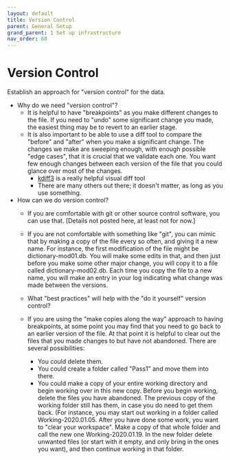 ```yaml
---
layout: default
title: Version Control
parent: General Setup
grand_parent: 1 Set up infrastructure
nav_order: 60
---
```

# Version Control

Establish an approach for "version control" for the data.
 - Why do we need "version control"?
    - It is helpful to have "breakpoints" as you make different changes to the file.  If you need to "undo" some significant change you made, the easiest thing may be to revert to an earlier stage.
    - It is also important to be able to use a diff tool to compare the "before" and "after" when you make a significant change.  The changes we make are sweeping enough, with enough possible "edge cases", that it is crucial that we validate each one.  You want few enough changes between each version of the file that you could glance over most of the changes.
      - [kdiff3](https://sourceforge.net/projects/kdiff3/files/) is a really helpful visual diff tool
      - There are many others out there; it doesn't matter, as long as you use something.
  - How can we do version control?
    - If you are comfortable with git or other source control software, you can use that.  [Details not posted here, at least not for now.]

    - If you are not comfortable with something like "git", you can mimic that by making a copy of the file every so often, and giving it a new name.  For instance, the first modification of the file might be dictionary-mod01.db.  You will make some edits in that, and then just before you make some other major change, you will copy it to a file called dictionary-mod02.db.  Each time you copy the file to a new name, you will make an entry in your log indicating what change was made between the versions.

    - What "best practices" will help with the "do it yourself" version control?

    - If you are using the "make copies along the way" approach to having breakpoints, at some point you may find that you need to go back to an earlier version of the file.  At that point it is helpful to clear out the files that you made changes to but have not abandoned.  There are several possibilities:
      - You could delete them.
      - You could create a folder called "Pass1" and move them into there.
      - You could make a copy of your entire working directory and begin working over in this new copy.  Before you begin working, delete the files you have abandoned.  The previous copy of the working folder still has them, in case you do need to get them back.  (For instance, you may start out working in a folder called Working-2020.01.05.  After you have done some work, you want to "clear your workspace".  Make a copy of that whole folder and call the new one Working-2020.01.19.  In the new folder delete unwanted files (or start with it empty, and only bring in the ones you want), and then continue working in that folder.
